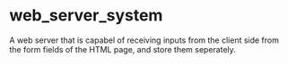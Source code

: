 # web_server_system
A web server that is capabel of receiving inputs from the client side from the form fields of the HTML page, and store them seperately.
